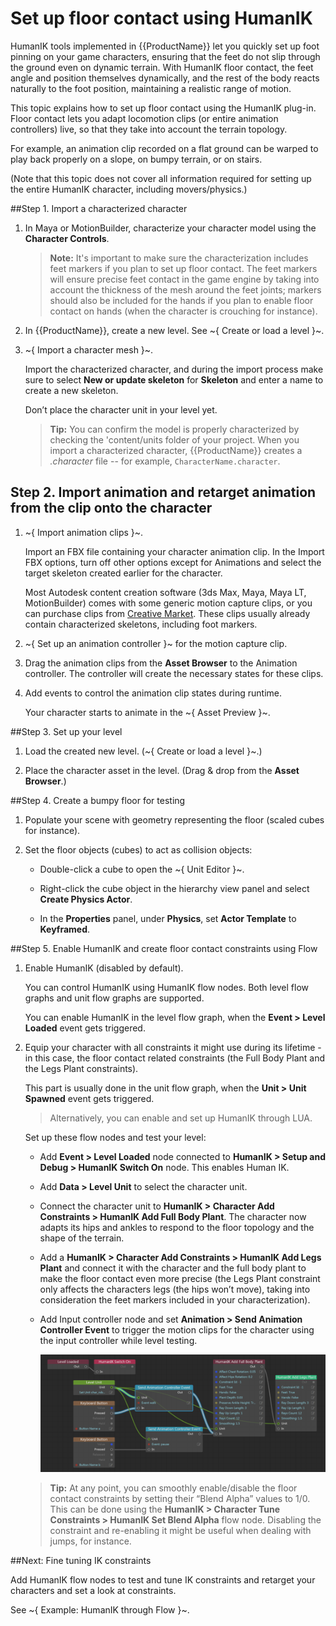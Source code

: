 # Set up floor contact using HumanIK

HumanIK tools implemented in {{ProductName}} let you quickly set up foot pinning on your game characters, ensuring that the feet do not slip through the ground even on dynamic terrain. With HumanIK floor contact, the feet angle and position themselves dynamically, and the rest of the body reacts naturally to the foot position, maintaining a realistic range of motion.

This topic explains how to set up floor contact using the HumanIK plug-in. Floor contact lets you adapt locomotion clips (or entire animation controllers) live, so that they take into account the terrain topology.

For example, an animation clip recorded on a flat ground can be warped to play back properly on a slope, on bumpy terrain, or on stairs.

(Note that this topic does not cover all information required for setting up the entire HumanIK character, including movers/physics.)

##Step 1. Import a characterized character

1.	In Maya or MotionBuilder, characterize your character model using the **Character Controls**.

	> **Note:** It's important to make sure the characterization includes feet markers if you plan to set up floor contact. The feet markers will ensure precise feet contact in the game engine by taking into account the thickness of the mesh around the feet joints; markers should also be included for the hands if you plan to enable floor contact on hands (when the character is crouching for instance).

2.	In {{ProductName}}, create a new level. See ~{ Create or load a level }~.

3.	~{ Import a character mesh }~.

	Import the characterized character, and during the import process make sure to select **New or update skeleton** for **Skeleton** and enter a name to create a new skeleton.

	Don’t place the character unit in your level yet.

	> **Tip:** You can confirm the model is properly characterized by checking the 'content/units folder of your project. When you import a characterized character, {{ProductName}} creates a *.character* file -- for example, `CharacterName.character`.

## Step 2. Import animation and retarget animation from the clip onto the character

1.	~{ Import animation clips }~.

	Import an FBX file containing your character animation clip. In the Import FBX options, turn off other options except for Animations and select the target skeleton created earlier for the character.

	Most Autodesk content creation software (3ds Max, Maya, Maya LT, MotionBuilder) comes with some generic motion capture clips, or you can purchase clips from [Creative Market](https://creativemarket.com/search/3d/animation/). These clips usually already contain characterized skeletons, including foot markers.

2.	~{ Set up an animation controller }~ for the motion capture clip.

3.	Drag the animation clips from the **Asset Browser** to the Animation controller. The controller will create the necessary states for these clips.

4. Add events to control the animation clip states during runtime.

	Your character starts to animate in the ~{ Asset Preview }~.

##Step 3. Set up your level

1. Load the created new level. (~{ Create or load a level }~.)

2.	Place the character asset in the level.
	(Drag & drop from the **Asset Browser**.)


##Step 4. Create a bumpy floor for testing

1.	Populate your scene with geometry representing the floor (scaled cubes for instance).

2.	Set the floor objects (cubes) to act as collision objects:

	- Double-click a cube to open the ~{ Unit Editor }~.

	- Right-click the cube object in the hierarchy view panel and select **Create Physics Actor**.

	- In the **Properties** panel, under **Physics**, set **Actor Template** to **Keyframed**.

##Step 5. Enable HumanIK  and create floor contact constraints using Flow

1. Enable HumanIK (disabled by default).

	You can control HumanIK using HumanIK flow nodes. Both level flow graphs and unit flow graphs are supported.

	You can enable HumanIK in the level flow graph, when the **Event > Level Loaded** event gets triggered.

2. Equip your character with all constraints it might use during its lifetime - in this case, the floor contact related constraints (the Full Body Plant and the Legs Plant constraints).

	This part is usually done in the unit flow graph, when the **Unit > Unit Spawned** event gets triggered.

	> Alternatively, you can enable and set up HumanIK through LUA.

	Set up these flow nodes and test your level:

	-	Add **Event > Level Loaded** node connected to **HumanIK > Setup and Debug > HumanIK Switch On** node. This enables Human IK.
	-	Add **Data > Level Unit** to select the character unit.
	-	Connect the character unit to **HumanIK > Character Add Constraints > HumanIK Add Full Body Plant**. The character now adapts its hips and ankles to respond to the floor topology and the shape of the terrain.
	-	Add a **HumanIK > Character Add Constraints > HumanIK Add Legs Plant** and connect it with the character and the full body plant to make the floor contact even more precise (the Legs Plant constraint only affects the characters legs (the hips won’t move), taking into consideration the feet markers included in your characterization).
	-	Add Input controller node and set **Animation > Send Animation Controller Event** to trigger the motion clips for the character using the input controller while level testing.

		![](../../images/hik_floor.png)

	> **Tip:** At any point, you can smoothly enable/disable the floor contact constraints by setting their “Blend Alpha” values to 1/0. This can be done using the **HumanIK > Character Tune Constraints > HumanIK Set Blend Alpha** flow node. Disabling the constraint and re-enabling it might be useful when dealing with jumps, for instance.


##Next: Fine tuning IK constraints

Add HumanIK flow nodes to test and tune IK constraints and retarget your characters and set a look at constraints.

See ~{ Example: HumanIK through Flow }~.
